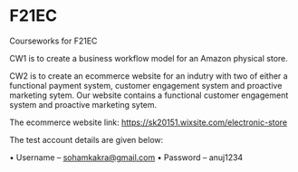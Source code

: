 # F21EC
Courseworks for F21EC

CW1 is to create a business workflow model for an Amazon physical store.

CW2 is to create an ecommerce website for an indutry with two of either a functional payment system, customer engagement system and proactive marketing sytem. Our website contains a functional customer engagement system and proactive marketing sytem.

The ecommerce website link: https://sk20151.wixsite.com/electronic-store

The test account details are given below:

•	Username – sohamkakra@gmail.com
•	Password – anuj1234

